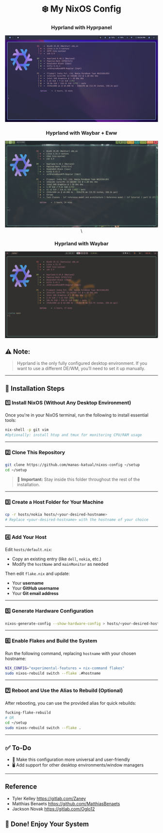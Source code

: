 <div align="center">

# ❄️ My NixOS Config

### Hyprland with Hyprpanel

![Hyprpanel Screenshot](./assets/hyprpanel.png)

### Hyprland with Waybar + Eww

![Waybar Screenshot](./assets/waybar.png)\

### Hyprland with Waybar

![Waybar Alternate Screenshot](./assets/waybar2.png)

</div>

## ⚠️ Note:

> Hyprland is the only fully configured desktop environment. If you want to use
> a different DE/WM, you’ll need to set it up manually.

---

## 🚀 Installation Steps

### 1️⃣ Install NixOS (Without Any Desktop Environment)

Once you're in your NixOS terminal, run the following to install essential
tools:

```bash
nix-shell -p git vim
#Optionally: install htop and tmux for monitoring CPU/RAM usage
```

---

### 2️⃣ Clone This Repository

```bash
git clone https://github.com/manas-katual/nixos-config ~/setup 
cd ~/setup
```

> 📌 **Important:** Stay inside this folder throughout the rest of the
> installation.

---

### 3️⃣ Create a Host Folder for Your Machine

```bash
cp -r hosts/nokia hosts/<your-desired-hostname>
# Replace <your-desired-hostname> with the hostname of your choice
```

---

### 4️⃣ Add Your Host

Edit `hosts/default.nix`:

- Copy an existing entry (like `dell`, `nokia`, etc.)
- Modify the `hostName` and `mainMonitor` as needed

Then edit `flake.nix` and update:

- Your **username**
- Your **GitHub username**
- Your **Git email address**

---

### 5️⃣ Generate Hardware Configuration

```bash
nixos-generate-config --show-hardware-config > hosts/<your-desired-hostname>/hardware-configuration.nix
```

---

### 6️⃣ Enable Flakes and Build the System

Run the following command, replacing `hostname` with your chosen hostname:

```bash
NIX_CONFIG="experimental-features = nix-command flakes"
sudo nixos-rebuild switch --flake .#hostname
```

---

### 7️⃣ Reboot and Use the Alias to Rebuild (Optional)

After rebooting, you can use the provided alias for quick rebuilds:

```bash
fucking-flake-rebuild
# OR
cd ~/setup 
sudo nixos-rebuild switch --flake .
```

---

## ✅ To-Do

- 🔄 Make this configuration more universal and user-friendly
- 🖥️ Add support for other desktop environments/window managers

---

## Reference

- Tyler Kelley https://gitlab.com/Zaney
- Matthias Benaets https://github.com/MatthiasBenaets
- Jackson Novak https://gitlab.com/Oglo12

## 🎉 Done! Enjoy Your System
